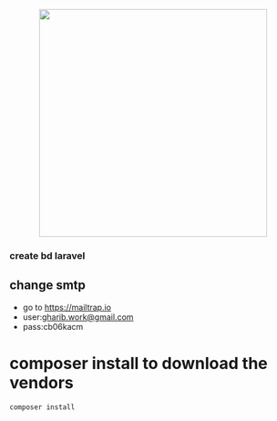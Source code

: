 <p align="center"><a href="https://laravel.com" target="_blank"><img src="https://raw.githubusercontent.com/laravel/art/master/logo-lockup/5%20SVG/2%20CMYK/1%20Full%20Color/laravel-logolockup-cmyk-red.svg" width="400"></a></p>

### create bd laravel
## change smtp 
*  go to https://mailtrap.io
* user:gharib.work@gmail.com
* pass:cb06kacm

# composer install to download the vendors
`composer install`
